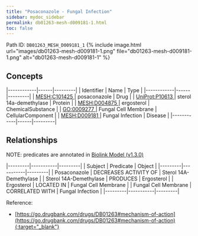 ```yaml
---
title: "Posaconazole - Fungal Infection"
sidebar: mydoc_sidebar
permalink: db01263-mesh-d009181-1.html
toc: false 
---
```



Path ID: `DB01263_MESH_D009181_1`
{% include image.html url="images/db01263-mesh-d009181-1.png" file="db01263-mesh-d009181-1.png" alt="db01263-mesh-d009181-1" %}

## Concepts

|------------|------|---------|
| Identifier | Name | Type    |
|------------|------|---------|
| <a href="https://identifiers.org/MESH:C101425">MESH:C101425 </a> | posaconazole | Drug |
| <a href="https://identifiers.org/UniProt:P10613">UniProt:P10613 </a> | sterol 14a-demethylase | Protein |
| <a href="https://identifiers.org/MESH:D004875">MESH:D004875 </a> | ergosterol | ChemicalSubstance |
| <a href="https://identifiers.org/GO:0009277">GO:0009277 </a> | Fungal Cell Membrane | CellularComponent |
| <a href="https://identifiers.org/MESH:D009181">MESH:D009181 </a> | Fungal Infection | Disease |
|------------|------|---------|

## Relationships


NOTE: predicates are annotated in <a href="https://github.com/biolink/biolink-model/releases/tag/v1.3.0">Biolink Model (v1.3.0)</a>

|---------|-----------|---------|
| Subject | Predicate | Object  |
|---------|-----------|---------|
| Posaconazole | DECREASES ACTIVITY OF | Sterol 14A-Demethylase |
| Sterol 14A-Demethylase | PRODUCES | Ergosterol |
| Ergosterol | LOCATED IN | Fungal Cell Membrane |
| Fungal Cell Membrane | CORRELATED WITH | Fungal Infection |
|---------|-----------|---------|

Reference:
  - [https://go.drugbank.com/drugs/DB01263#mechanism-of-action](https://go.drugbank.com/drugs/DB01263#mechanism-of-action){:target="_blank"}